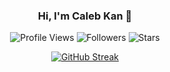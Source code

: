 <div align="center">

### Hi, I'm Caleb Kan 👋 

![Profile Views](https://komarev.com/ghpvc/?username=caleb-kan&color=blue&style=flat-square)
![Followers](https://img.shields.io/github/followers/caleb-kan?style=flat-square)
![Stars](https://img.shields.io/github/stars/caleb-kan?style=flat-square)

[![GitHub Streak](https://streak-stats.demolab.com?user=caleb-kan&theme=dracula&hide_border=true)](https://git.io/streak-stats)

</div>
